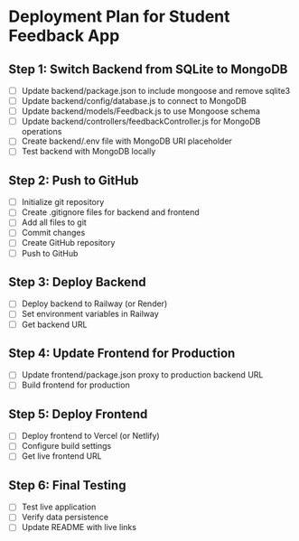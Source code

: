 # Deployment Plan for Student Feedback App

## Step 1: Switch Backend from SQLite to MongoDB

- [ ] Update backend/package.json to include mongoose and remove sqlite3
- [ ] Update backend/config/database.js to connect to MongoDB
- [ ] Update backend/models/Feedback.js to use Mongoose schema
- [ ] Update backend/controllers/feedbackController.js for MongoDB operations
- [ ] Create backend/.env file with MongoDB URI placeholder
- [ ] Test backend with MongoDB locally

## Step 2: Push to GitHub

- [ ] Initialize git repository
- [ ] Create .gitignore files for backend and frontend
- [ ] Add all files to git
- [ ] Commit changes
- [ ] Create GitHub repository
- [ ] Push to GitHub

## Step 3: Deploy Backend

- [ ] Deploy backend to Railway (or Render)
- [ ] Set environment variables in Railway
- [ ] Get backend URL

## Step 4: Update Frontend for Production

- [ ] Update frontend/package.json proxy to production backend URL
- [ ] Build frontend for production

## Step 5: Deploy Frontend

- [ ] Deploy frontend to Vercel (or Netlify)
- [ ] Configure build settings
- [ ] Get live frontend URL

## Step 6: Final Testing

- [ ] Test live application
- [ ] Verify data persistence
- [ ] Update README with live links

